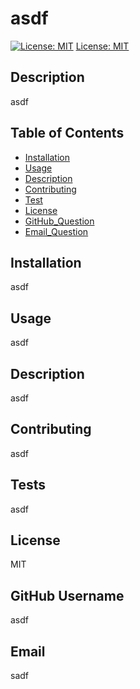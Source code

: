 # asdf 
  
[![License: MIT](https://img.shields.io/badge/License-MIT-yellow.svg)](https://opensource.org/licenses/MIT)
[License: MIT](https://opensource.org/licenses/MIT)


## Description 
asdf

## Table of Contents   
* [Installation](#installation)
* [Usage](#usage)
* [Description](#description)
* [Contributing](#contributing)
* [Test](#tests)
* [License](#license)
* [GitHub_Question](#github_question)
* [Email_Question](#email_question)

## Installation 
asdf

## Usage
asdf

## Description 
asdf

## Contributing
asdf

## Tests
asdf

## License
MIT

## GitHub Username
asdf

## Email
sadf

